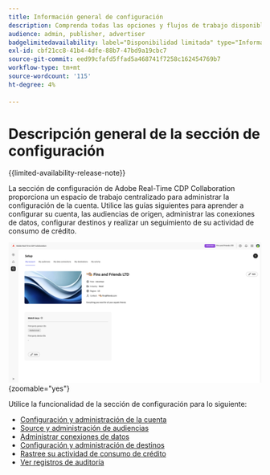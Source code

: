 ```yaml
---
title: Información general de configuración
description: Comprenda todas las opciones y flujos de trabajo disponibles en la sección de configuración de Adobe Real-Time CDP Collaboration
audience: admin, publisher, advertiser
badgelimitedavailability: label="Disponibilidad limitada" type="Informative" url="https://helpx.adobe.com/legal/product-descriptions/real-time-customer-data-platform-collaboration.html newtab=true"
exl-id: cbf21cc8-41b4-4dfe-88b7-47bd9a19cbc7
source-git-commit: eed99cfafd5ffad5a468741f7258c162454769b7
workflow-type: tm+mt
source-wordcount: '115'
ht-degree: 4%

---
```


# Descripción general de la sección de configuración

{{limited-availability-release-note}}

La sección de configuración de Adobe Real-Time CDP Collaboration proporciona un espacio de trabajo centralizado para administrar la configuración de la cuenta. Utilice las guías siguientes para aprender a configurar su cuenta, las audiencias de origen, administrar las conexiones de datos, configurar destinos y realizar un seguimiento de su actividad de consumo de crédito.

![Espacio de trabajo de configuración de una organización, que ofrece una descripción general de su configuración actual.](/help/assets/setup/set-up-overview.png){zoomable="yes"}

Utilice la funcionalidad de la sección de configuración para lo siguiente:

* [Configuración y administración de la cuenta](/help/guide/setup/onboard-account.md)
* [Source y administración de audiencias](/help/guide/setup/onboard-audiences.md)
* [Administrar conexiones de datos](/help/guide/setup/manage-data-connection.md)
* [Configuración y administración de destinos](/help/guide/setup/manage-destinations.md)
* [Rastree su actividad de consumo de crédito](/help/guide/setup/my-activity.md)
* [Ver registros de auditoría](/help/guide/setup/audit-logs.md)
